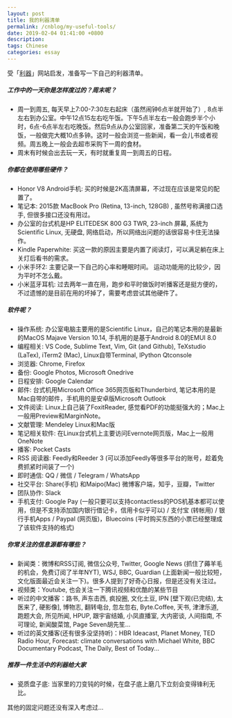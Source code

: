 ```yaml
---
layout: post
title: 我的利器清单
permalink: /cnblog/my-useful-tools/
date: 2019-02-04 01:41:00 +0800
description: 
tags: Chinese
categories: essay 
---
```


受「[利器](https://liqi.io/)」网站启发，准备写一下自己的利器清单。

##### 工作中的一天你是怎样度过的？周末呢？
- 周一到周五, 每天早上7:00-7:30左右起床（虽然闹钟6点半就开始了）, 8点半左右到办公室。中午12点15左右吃午饭。下午5点半左右一般会跑步半个小时，6点-6点半左右吃晚饭。然后9点从办公室回家，准备第二天的午饭和晚饭，一般做完大概10点多钟。这时一般会浏览一些新闻，看一会儿书或者视频。周五晚上一般会去超市采购下一周的食材。
- 周末有时候会出去玩一天，有时就重复周一到周五的日程。

##### 你都在使用哪些硬件？
- Honor V8 Android手机: 买的时候是2K高清屏幕，不过现在应该是常见的配置了。
- 笔记本: 2015款 MacBook Pro (Retina, 13-inch, 128GB) , 虽然号称满接口选手, 但很多接口还没有用过。
- 办公室的台式机是HP ELITEDESK 800 G3 TWR, 23-inch 屏幕, 系统为Scientific Linux, 无硬盘, 网络启动，所以网络出问题的话很容易卡住无法操作。
- Kindle Paperwhite: 买这一款的原因主要是内置了阅读灯，可以满足躺在床上关灯后看书的需求。
- 小米手环2: 主要记录一下自己的心率和睡眠时间。 运动功能用的比较少，因为平时不怎么戴。
- 小米蓝牙耳机: 过去两年一直在用，跑步和平时做饭时听播客还是挺方便的，不过遗憾的是目前在用的坏掉了，需要考虑尝试其他硬件了。

##### 软件呢？
- 操作系统: 办公室电脑主要用的是Scientific Linux，自己的笔记本用的是最新的MacOS Majave Version 10.14, 手机用的是基于Android 8.0的EMUI 8.0
- 编程相关: VS Code, Sublime Text, Vim, Git (and Github), TeXstudio (LaTex), iTerm2 (Mac), Linux自带Terminal, IPython Qtconsole
- 浏览器: Chrome, Firefox
- 备份: Google Photos, Microsoft Onedrive
- 日程安排: Google Calendar
- 邮件: 台式机用Microsoft Office 365网页版和Thunderbird, 笔记本用的是Mac自带的邮件，手机用的是安卓版Microsoft Outlook
- 文件阅读: Linux上自己装了FoxitReader, 感觉看PDF的功能挺强大的；Mac上一般用Preview和MarginNote。
- 文献管理: Mendeley Linux和Mac版
- 笔记相关软件: 在Linux台式机上主要访问Evernote网页版，Mac上一般用OneNote
- 播客: Pocket Casts
- RSS 阅读器: Feedly和Reeder 3 (可以添加Feedly等很多平台的账号，趁着免费抓紧时间装了一个)
- 即时通信: QQ / 微信 / Telegram / WhatsApp
- 社交平台: Share(手机) 和Maipo(Mac) 微博客户端，知乎，豆瓣，Twitter
- 团队协作: Slack
- 手机支付: Google Pay (一般只要可以支持contactless的POS机基本都可以使用，但是不支持添加国内银行借记卡，信用卡似乎可以) / 支付宝 (转帐用) / 银行手机Apps / Paypal (网页版)，Bluecoins (平时购买东西的小票已经整理成了该软件支持的格式)

##### 你常关注的信息源都有哪些？
- 新闻类：微博和RSS订阅, 微信公众号, Twitter, Google News (抓住了薅羊毛的机会，免费订阅了半年NYT), WSJ, BBC, Guardian (上面新闻一般比较短，文化版面最近会关注一下)。很多人提到了好奇心日报，但是还没有关注过。
- 视频类：Youtube, 也会关注一下腾讯视频和优酷的某些节目
- 听过的中文播客：路书, 声东击西, 疯投圈, 文化土豆, IPN [壁下观(已完结), 太医来了, 硬影像], 博物志, 翻转电台, 忽左忽右, Byte.Coffee, 天书, 津津乐道, 跑题大会, 所见所闻, HPUP, 跟宇宙结婚, 小凤直播室, 大内密谈, 人间指南, 不可理论, 新闻酸菜馆, Page Seven胡先笙...
- 听过的英文播客(还有很多没坚持听)：HBR Ideacast, Planet Money, TED Radio Hour, Forecast: climate conversations with Michael White, BBC Documentary Podcast, The Daily, Best of Today...

##### 推荐一件生活中的利器给大家
- 瓷质盘子底: 当家里的刀变钝的时候，在盘子底上磨几下立刻会变得锋利无比。

其他的固定问题还没有深入考虑过...

